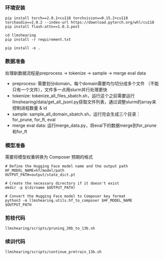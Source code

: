 ### 环境安装
```
pip install torch==2.0.1+cu118 torchvision==0.15.2+cu118 torchaudio==2.0.2 --index-url https://download.pytorch.org/whl/cu118
pip install flash-attn==1.0.3.post

cd llmshearing
pip install -r requirement.txt

pip install -e .
```

### 数据准备
处理新数据流程是preprocess -> tokenize -> sample -> merge eval data

- preprocess: 需要划分domain，每个domain需要均匀切分成多个文件 （不能只有一个文件），文件多一点用slurm并行处理更快
- tokenize: tokenize_all_files_sbatch.sh，运行这个之前需要运行llmshearing/data/get_all_jsonl.py获取文件列表，通过调整slurm的array来控制进程数量 & id
- sample: sample_all_domain_sbatch.sh，运行完会生成三个目录：for_prune, for_ft, eval 
- merge eval data: 运行merge_data.py，将eval下的数据merge到for_prune和for_ft

### 模型准备
需要将模型权重转换为 Composer 预期的格式
```
# Define the Hugging Face model name and the output path
HF_MODEL_NAME=hf/model/path
OUTPUT_PATH=output/state_dict.pt

# Create the necessary directory if it doesn't exist
mkdir -p $(dirname $OUTPUT_PATH)

# Convert the Hugging Face model to Composer key format
python3 -m llmshearing.utils.hf_to_composer $HF_MODEL_NAME $OUTPUT_PATH
```

### 剪枝代码

```
llmshearing/scripts/pruning_20b_to_13b.sh
```

### 续训代码

```
llmshearing/scripts/continue_pretrain_13b.sh
```